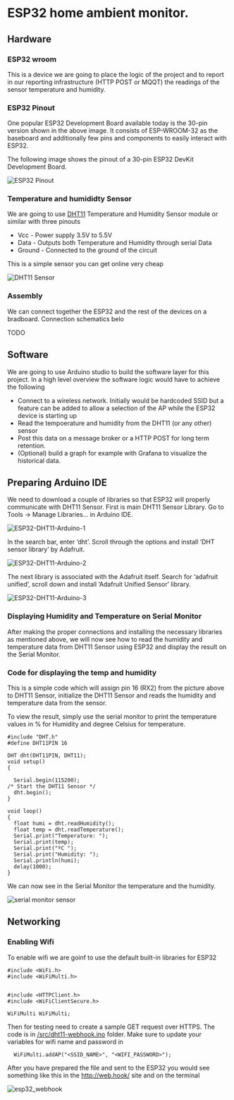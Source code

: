 # ESP32 home ambient monitor.

## Hardware

### ESP32 wroom

This is a device we are going to place the logic of the project and to report in our reporting infrastructure (HTTP POST or MQQT) the readings of the sensor temperature and humidity.


### ESP32 Pinout

One popular ESP32 Development Board available today is the 30-pin version shown in the above image. It consists of ESP-WROOM-32 as the baseboard and additionally few pins and components to easily interact with ESP32.

The following image shows the pinout of a 30-pin ESP32 DevKit Development Board.

![ESP32 Pinout](/img/ESP32-Pinout-1.jpg)

### Temperature and humididty Sensor

We are going to use [DHT11](https://components101.com/sensors/dht11-temperature-sensor) Temperature and Humidity Sensor module or similar with three pinouts

- Vcc - Power supply 3.5V to 5.5V
- Data - Outputs both Temperature and Humidity through serial Data
- Ground - Connected to the ground of the circuit

This is a simple sensor you can get online very cheap

![DHT11 Sensor](img/DHT11%E2%80%93Temperature-Sensor-Pinout.jpg)

### Assembly
We can connect together the ESP32 and the rest of the devices on a bradboard. Connection schematics belo

TODO




## Software

We are going to use Arduino studio to build the software layer for this project. In a high level overview the software logic would have to achieve the following

- Connect to a wireless network. Initially would be hardcoded SSID but a feature can be added to allow a selection of the AP while the ESP32 device is starting up
- Read the tempoerature and humidity from the DHT11 (or any other) sensor
- Post this data on a message broker or a HTTP POST for long term retention.
- (Optional) build a graph for example with Grafana to visualize the historical data.

## Preparing Arduino IDE
We need to download a couple of libraries so that ESP32 will properly communicate with DHT11 Sensor. First is main DHT11 Sensor Library. Go to Tools -> Manage Libraries… in Arduino IDE.

![ESP32-DHT11-Arduino-1](img/ESP32-DHT11-Arduino-1.jpg)

In the search bar, enter ‘dht’. Scroll through the options and install ‘DHT sensor library’ by Adafruit.

![ESP32-DHT11-Arduino-2](img/ESP32-DHT11-Arduino-2.jpg)

The next library is associated with the Adafruit itself. Search for ‘adafruit unified’, scroll down and install ‘Adafruit Unified Sensor’ library.

![ESP32-DHT11-Arduino-3](img/ESP32-DHT11-Arduino-3.jpg)

### Displaying Humidity and Temperature on Serial Monitor

After making the proper connections and installing the necessary libraries as mentioned above, we will now see how to read the humidity and temperature data from DHT11 Sensor using ESP32 and display the result on the Serial Monitor.

### Code for displaying the temp and humidity
This is a simple code which will assign pin 16 (RX2) from the picture above to DHT11 Sensor, initialize the DHT11 Sensor and reads the humidity and temperature data from the sensor.

To view the result, simply use the serial monitor to print the temperature values in % for Humidity and degree Celsius for temperature.

```arduino
#include "DHT.h"
#define DHT11PIN 16

DHT dht(DHT11PIN, DHT11);
void setup()
{
  
  Serial.begin(115200);
/* Start the DHT11 Sensor */
  dht.begin();
}

void loop()
{
  float humi = dht.readHumidity();
  float temp = dht.readTemperature();
  Serial.print("Temperature: ");
  Serial.print(temp);
  Serial.print("ºC ");
  Serial.print("Humidity: ");
  Serial.println(humi);
  delay(1000);
}
```

We can now see in the Serial Monitor the temperature and the humidity.

![serial monitor sensor](/img/temperature_serial_monitor.jpg)

## Networking

### Enabling Wifi

To enable wifi we are goinf to use the default built-in libraries for ESP32

```
#include <WiFi.h>
#include <WiFiMulti.h>


#include <HTTPClient.h>
#include <WiFiClientSecure.h>

WiFiMulti WiFiMulti;
```

Then for testing need to create a sample GET request over HTTPS. The code is in [/src/dht11-webhook.ino](/src/dht11-webhook.ino) folder. Make sure to update your variables for wifi name and password in

```
  WiFiMulti.addAP("<SSID_NAME>", "<WIFI_PASSWORD>");
```

After you have prepared the file and sent to the ESP32 you would see  something like this in the http://web.hook/ site and on the terminal

![esp32_webhook](/img/esp32-send-webhook.png)